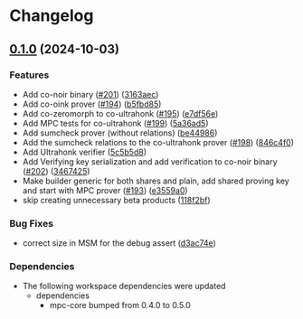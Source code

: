 # Changelog

## [0.1.0](https://github.com/TaceoLabs/collaborative-circom/compare/co-ultrahonk-v0.0.1...co-ultrahonk-v0.1.0) (2024-10-03)


### Features

* Add co-noir binary ([#201](https://github.com/TaceoLabs/collaborative-circom/issues/201)) ([3163aec](https://github.com/TaceoLabs/collaborative-circom/commit/3163aec0795dd7b357f532e4da9e232ea164f064))
* Add co-oink prover ([#194](https://github.com/TaceoLabs/collaborative-circom/issues/194)) ([b5fbd85](https://github.com/TaceoLabs/collaborative-circom/commit/b5fbd85b32cdb01c8865777c2238e159fc9b2553))
* Add co-zeromorph to co-ultrahonk ([#195](https://github.com/TaceoLabs/collaborative-circom/issues/195)) ([e7df56e](https://github.com/TaceoLabs/collaborative-circom/commit/e7df56e5af49938166e9ce4a2bbc49eaa8977acc))
* Add MPC tests for co-ultrahonk ([#199](https://github.com/TaceoLabs/collaborative-circom/issues/199)) ([5a36ad5](https://github.com/TaceoLabs/collaborative-circom/commit/5a36ad5d5226cf25b8c8ffe377dd30efe6133725))
* Add sumcheck prover (without relations) ([be44986](https://github.com/TaceoLabs/collaborative-circom/commit/be449861f4e1d9eda20dda28c5f6add4dfd54fea))
* Add the sumcheck relations to the co-ultrahonk prover ([#198](https://github.com/TaceoLabs/collaborative-circom/issues/198)) ([846c4f0](https://github.com/TaceoLabs/collaborative-circom/commit/846c4f0342cc24b47947de17aec5e5cc99b4d90f))
* Add Ultrahonk verifier ([5c5b5d8](https://github.com/TaceoLabs/collaborative-circom/commit/5c5b5d8d8eefe6478954ed912498a63bb1e532cb))
* Add Verifying key serialization and add verification to co-noir binary ([#202](https://github.com/TaceoLabs/collaborative-circom/issues/202)) ([3467425](https://github.com/TaceoLabs/collaborative-circom/commit/34674255f764f8df1f862d600ebba46314566233))
* Make builder generic for both shares and plain, add shared proving key and start with MPC prover ([#193](https://github.com/TaceoLabs/collaborative-circom/issues/193)) ([e3559a0](https://github.com/TaceoLabs/collaborative-circom/commit/e3559a0a38a61b1de4b29ea9fa820066ed00ddc0))
* skip creating unnecessary beta products ([118f2bf](https://github.com/TaceoLabs/collaborative-circom/commit/118f2bf30e97039e72138cf9bf2c63a1544e046a))


### Bug Fixes

* correct size in MSM for the debug assert ([d3ac74e](https://github.com/TaceoLabs/collaborative-circom/commit/d3ac74e3b2b4ae7e15ddfc60ba5f8a803dce6dd6))


### Dependencies

* The following workspace dependencies were updated
  * dependencies
    * mpc-core bumped from 0.4.0 to 0.5.0
